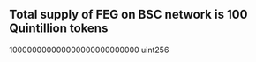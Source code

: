 ## Total supply of FEG on BSC network is 100 Quintillion tokens

100000000000000000000000000 uint256
